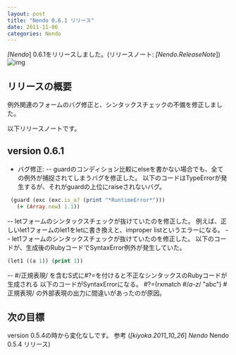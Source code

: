 ```yaml
---
layout: post
title: "Nendo 0.6.1 リリース"
date: 2011-11-06
categories: Nendo
---
```

*[Nendo*] 0.6.1をリリースしました。(リリースノート: *[Nendo.ReleaseNote*])
![img](../img/rubygems_icon_128.png)
## リリースの概要
例外関連のフォームのバグ修正と、シンタックスチェックの不備を修正しました。

以下リリースノートです。
## version 0.6.1
- バグ修正:
-- guardのコンディション比較にelseを書かない場合でも、全ての例外が捕捉されてしまうバグを修正した。
 以下のコードはTypeErrorが発生するが、それがguardの上位にraiseされないバグ。
```ruby
 (guard (exc (exc.is_a? (print "*RuntimeError*")))
   (+ (Array.new) 1.1))
```
-- letフォームのシンタックスチェックが抜けていたのを修正した。
 例えば、正しいlet1フォームのlet1をletに書き換えと、improper listというエラーになる。
-- let1フォームのシンタックスチェックが抜けていたのを修正した。
 以下のコードが、生成後のRubyコードでSyntaxError例外が発生していた。
```lisp
(let1 ((a 1)) (print 1))
```
-- #/正規表現/ を含むS式に#?=を付けると不正なシンタックスのRubyコードが生成される
 以下のコードがSyntaxErrorになる。
 #?=(rxmatch #/*a-z*/ "abc")
 #正規表現/ の外部表現の出力に間違いがあったのが原因。

## 次の目標
version 0.5.4の時から変化なしです。
参考 (*[kiyoka.2011_10_26*] *Nendo* Nendo 0.5.4 リリース)
